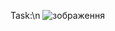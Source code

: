 Task:\n
![зображення](https://user-images.githubusercontent.com/102827476/217517725-af592938-b7c7-409c-a903-ad5c8ed4ff31.png)


